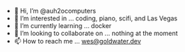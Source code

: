 - 👋 Hi, I’m @auh2ocomputers
- 👀 I’m interested in ... coding, piano, scifi, and Las Vegas
- 🌱 I’m currently learning ... docker 
- 💞️ I’m looking to collaborate on ... nothing at the moment
- 📫 How to reach me ... wes@goldwater.dev

<!---
auh2ocomputers/auh2ocomputers is a ✨ special ✨ repository because its `README.md` (this file) appears on your GitHub profile.
You can click the Preview link to take a look at your changes.
--->
